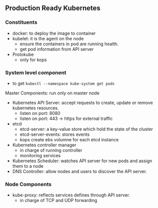 ## Production Ready Kubernetes

### Constituents
- docker: to deploy the image to container
- kubelet: it is the agent on the node
  - ensure the containers in pod are running health. 
  - get pod information from API server
- Protokube
  - only for kops
  
### System level component
- to get `kubectl --namespace kube-system get pods`

Master Components: run only on master node
- Kubernetes API Server: accept requests to create, update or remove kubernetes resources.
  - listen on port: 8080 
  - listen on port: 443 -> https for external traffic
- etcd
  - etcd-server: a key-value store which hold the state of the cluster
  - etcd-server-events: stores events
  - kops create ebs volumne for each etcd instance
- Kubernetes controller manager
  - in charge of running controller
  - monitoring services
- Kubernetes Scheduler: watches API server for new pods and assign them to a node
- DNS Controller: allow nodes and users to discover the API server. 

### Node Components
- kube-proxy: reflects services defines through API server. 
  - in charge of TCP and UDP forwarding